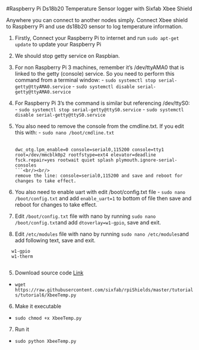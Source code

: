 #Raspberry Pi Ds18b20 Temperature Sensor logger with Sixfab Xbee Shield

Anywhere you can connect to another nodes simply. Connect Xbee shield to Raspberry Pi and use ds18b20 sensor to log temperature information.

1. Firstly, Connect your Raspberry Pi to internet and run `sudo apt-get update` to update your Raspberry Pi
2. We should stop getty service on Raspbian.
  1. For non Raspberry Pi 3 machines, remember it’s /dev/ttyAMA0 that is linked to the getty (console) service. So you need to perform this command from a terminal window:
    - `sudo systemctl stop serial-getty@ttyAMA0.service`
    - `sudo systemctl disable serial-getty@ttyAMA0.service`
  
  2. For Raspberry Pi 3’s the command is similar but referencing /dev/ttyS0:
    - `sudo systemctl stop serial-getty@ttyS0.service`
    - `sudo systemctl disable serial-getty@ttyS0.service`
    
  3. You also need to remove the console from the cmdline.txt. If you edit this with:
    - `sudo nano /boot/cmdline.txt`<br/><br/>
      ```
      dwc_otg.lpm_enable=0 console=serial0,115200 console=tty1 root=/dev/mmcblk0p2 rootfstype=ext4 elevator=deadline fsck.repair=yes rootwait quiet splash plymouth.ignore-serial-consoles
      ```<br/><br/>
      remove the line: console=serial0,115200 and save and reboot for changes to take effect.
  4. You also need to enable uart with edit /boot/config.txt file
    - `sudo nano /boot/config.txt` and add `enable_uart=1` to bottom of file then save and reboot for changes to take effect.
3. Edit `/boot/config.txt` file with nano by running `sudo nano /boot/config.txt`and add `dtoverlay=w1-gpio`, save and exit.
4. Edit `/etc/modules` file with nano by running `sudo nano /etc/modules`and add following text, save and exit.
  ```
    w1-gpio
    w1-therm
    
  ```
5. Download source code [Link](https://raw.githubusercontent.com/sixfab/rpiShields/master/tutorials/tutorial6/XbeeTemp.py)
  - `wget https://raw.githubusercontent.com/sixfab/rpiShields/master/tutorials/tutorial6/XbeeTemp.py`

6. Make it executable
  - `sudo chmod +x XbeeTemp.py`
  
7. Run it
  - `sudo python XbeeTemp.py`
